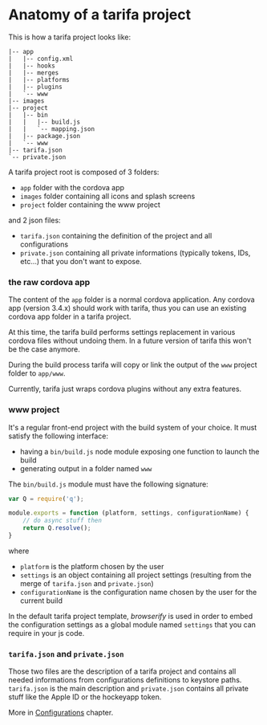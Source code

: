 # Anatomy of a tarifa project

This is how a tarifa project looks like:

```
|-- app
|   |-- config.xml
|   |-- hooks
|   |-- merges
|   |-- platforms
|   |-- plugins
|   `-- www
|-- images
|-- project
|   |-- bin
|   |   |-- build.js
|   |   `-- mapping.json
|   |-- package.json
|   `-- www
|-- tarifa.json
`-- private.json
```

A tarifa project root is composed of 3 folders:

* `app` folder with the cordova app
* `images` folder containing all icons and splash screens
* `project` folder containing the www project

and 2 json files:

* `tarifa.json` containing the definition of the project and all configurations
* `private.json` containing all private informations (typically tokens, IDs,
  etc...) that you don't want to expose.

### the raw cordova app

The content of the `app` folder is a normal cordova application. Any cordova app
(version 3.4.x) should work with tarifa, thus you can use an existing cordova
app folder in a tarifa project.

At this time, the tarifa build performs settings replacement in various cordova
files without undoing them. In a future version of tarifa this won't be the case
anymore.

During the build process tarifa will copy or link the output of the `www` project
folder to `app/www`.

Currently, tarifa just wraps cordova plugins without any extra features.

### www project

It's a regular front-end project with the build system of your choice. It must
satisfy the following interface:

* having a `bin/build.js` node module exposing one function to launch the build
* generating output in a folder named `www`

The `bin/build.js` module must have the following signature:

``` javascript
var Q = require('q');

module.exports = function (platform, settings, configurationName) {
    // do async stuff then
    return Q.resolve();
}
```

 where

* `platform` is the platform chosen by the user
* `settings` is an object containing all project settings (resulting from the
merge of `tarifa.json` and `private.json`)
* `configurationName` is the configuration name chosen by the user for the current build

In the default tarifa project template, *browserify* is used in order to embed the configuration settings as
a global module named `settings` that you can require in your js code.

### `tarifa.json` and `private.json`

Those two files are the description of a tarifa project and contains all needed
informations from configurations definitions to keystore paths. `tarifa.json` is the
main description and `private.json` contains all private stuff like the Apple ID
or the hockeyapp token.

More in [Configurations](configuration/index.md) chapter.
